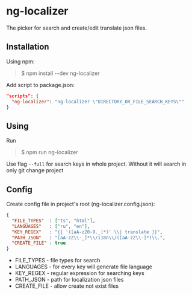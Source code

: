 # ng-localizer

The picker for search and create/edit translate json files. 

## Installation
Using npm:
> $ npm install --dev ng-localizer

Add script to package.json:
```json
"scripts": {
  "ng-localizer": "ng-localizer \"DIRECTORY_OR_FILE_SEARCH_KEYS\""
}
```

## Using

Run
> $ npm run ng-localizer

Use flag ```--full``` for search keys in whole project. Without it will search in only git change project

## Config
Create config file in project's root (ng-localizer.config.json):
```json
{
  "FILE_TYPES"  : ["ts", "html"],
  "LANGUAGES"   : ["ru", "en"],
  "KEY_REGEX"   : "{{ '([aA-zZ0-9._]*)' \\| translate }}",
  "PATH_JSON"   : "[aA-zZ\\-_]*\\/i18n\\/([aA-zZ\\-]*)\\.",
  "CREATE_FILE" : true
}
```
* FILE_TYPES - file types for search
* LANGUAGES - for every key will generate file language
* KEY_REGEX - regular expression for searching keys
* PATH_JSON - path for localization json files
* CREATE_FILE - allow create not exist files
